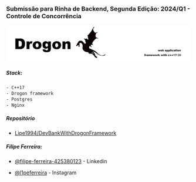 ### Submissão para Rinha de Backend, Segunda Edição: 2024/Q1 - Controle de Concorrência

![Imagem que representa o Drogon](./drogon_img.jpeg)

##### Stack:

    - C++17
    - Drogon framework
    - Postgres
    - Nginx

##### Repositório

- [Lipe1994/DevBankWithDrogonFramework](https://github.com/Lipe1994/DevBankWithDrogonFramework/)

##### Filipe Ferreira:

- [@filipe-ferreira-425380123](https://www.linkedin.com/in/filipe-ferreira-425380123/) - Linkedin

- [@l1peferreira](https://www.instagram.com/l1peferreira/) - Instagram
